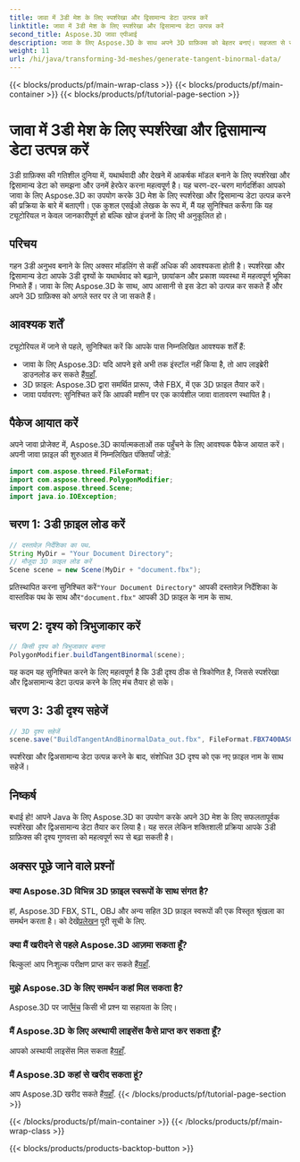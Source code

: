 ```yaml
---
title: जावा में 3डी मेश के लिए स्पर्शरेखा और द्विसामान्य डेटा उत्पन्न करें
linktitle: जावा में 3डी मेश के लिए स्पर्शरेखा और द्विसामान्य डेटा उत्पन्न करें
second_title: Aspose.3D जावा एपीआई
description: जावा के लिए Aspose.3D के साथ अपने 3D ग्राफ़िक्स को बेहतर बनाएं। सहजता से स्पर्शरेखा और द्विअसामान्य डेटा उत्पन्न करें। अभी निशुल्क परीक्षण आज़माएं!
weight: 11
url: /hi/java/transforming-3d-meshes/generate-tangent-binormal-data/
---
```


{{< blocks/products/pf/main-wrap-class >}}
{{< blocks/products/pf/main-container >}}
{{< blocks/products/pf/tutorial-page-section >}}

# जावा में 3डी मेश के लिए स्पर्शरेखा और द्विसामान्य डेटा उत्पन्न करें

3डी ग्राफ़िक्स की गतिशील दुनिया में, यथार्थवादी और देखने में आकर्षक मॉडल बनाने के लिए स्पर्शरेखा और द्विसामान्य डेटा को समझना और उनमें हेरफेर करना महत्वपूर्ण है। यह चरण-दर-चरण मार्गदर्शिका आपको जावा के लिए Aspose.3D का उपयोग करके 3D मेश के लिए स्पर्शरेखा और द्विसामान्य डेटा उत्पन्न करने की प्रक्रिया के बारे में बताएगी। एक कुशल एसईओ लेखक के रूप में, मैं यह सुनिश्चित करूँगा कि यह ट्यूटोरियल न केवल जानकारीपूर्ण हो बल्कि खोज इंजनों के लिए भी अनुकूलित हो।
## परिचय
गहन 3डी अनुभव बनाने के लिए अक्सर मॉडलिंग से कहीं अधिक की आवश्यकता होती है। स्पर्शरेखा और द्विसामान्य डेटा आपके 3डी दृश्यों के यथार्थवाद को बढ़ाने, छायांकन और प्रकाश व्यवस्था में महत्वपूर्ण भूमिका निभाते हैं। जावा के लिए Aspose.3D के साथ, आप आसानी से इस डेटा को उत्पन्न कर सकते हैं और अपने 3D ग्राफ़िक्स को अगले स्तर पर ले जा सकते हैं।
## आवश्यक शर्तें
ट्यूटोरियल में जाने से पहले, सुनिश्चित करें कि आपके पास निम्नलिखित आवश्यक शर्तें हैं:
-  जावा के लिए Aspose.3D: यदि आपने इसे अभी तक इंस्टॉल नहीं किया है, तो आप लाइब्रेरी डाउनलोड कर सकते हैं[यहाँ](https://releases.aspose.com/3d/java/).
- 3D फ़ाइल: Aspose.3D द्वारा समर्थित प्रारूप, जैसे FBX, में एक 3D फ़ाइल तैयार करें।
- जावा पर्यावरण: सुनिश्चित करें कि आपकी मशीन पर एक कार्यशील जावा वातावरण स्थापित है।
## पैकेज आयात करें
अपने जावा प्रोजेक्ट में, Aspose.3D कार्यात्मकताओं तक पहुँचने के लिए आवश्यक पैकेज आयात करें। अपनी जावा फ़ाइल की शुरुआत में निम्नलिखित पंक्तियाँ जोड़ें:
```java
import com.aspose.threed.FileFormat;
import com.aspose.threed.PolygonModifier;
import com.aspose.threed.Scene;
import java.io.IOException;
```
## चरण 1: 3डी फ़ाइल लोड करें
```java
// दस्तावेज़ निर्देशिका का पथ.
String MyDir = "Your Document Directory";
// मौजूदा 3D फ़ाइल लोड करें
Scene scene = new Scene(MyDir + "document.fbx");
```
 प्रतिस्थापित करना सुनिश्चित करें`"Your Document Directory"` आपकी दस्तावेज़ निर्देशिका के वास्तविक पथ के साथ और`"document.fbx"` आपकी 3D फ़ाइल के नाम के साथ.
## चरण 2: दृश्य को त्रिभुजाकार करें
```java
// किसी दृश्य को त्रिभुजाकार बनाना
PolygonModifier.buildTangentBinormal(scene);
```
यह कदम यह सुनिश्चित करने के लिए महत्वपूर्ण है कि 3डी दृश्य ठीक से त्रिकोणित है, जिससे स्पर्शरेखा और द्विअसामान्य डेटा उत्पन्न करने के लिए मंच तैयार हो सके।
## चरण 3: 3डी दृश्य सहेजें
```java
// 3D दृश्य सहेजें
scene.save("BuildTangentAndBinormalData_out.fbx", FileFormat.FBX7400ASCII);
```
स्पर्शरेखा और द्विअसामान्य डेटा उत्पन्न करने के बाद, संशोधित 3D दृश्य को एक नए फ़ाइल नाम के साथ सहेजें।
## निष्कर्ष
बधाई हो! आपने Java के लिए Aspose.3D का उपयोग करके अपने 3D मेश के लिए सफलतापूर्वक स्पर्शरेखा और द्विअसामान्य डेटा तैयार कर लिया है। यह सरल लेकिन शक्तिशाली प्रक्रिया आपके 3डी ग्राफ़िक्स की दृश्य गुणवत्ता को महत्वपूर्ण रूप से बढ़ा सकती है।
## अक्सर पूछे जाने वाले प्रश्नों
### क्या Aspose.3D विभिन्न 3D फ़ाइल स्वरूपों के साथ संगत है?
 हां, Aspose.3D FBX, STL, OBJ और अन्य सहित 3D फ़ाइल स्वरूपों की एक विस्तृत श्रृंखला का समर्थन करता है। को देखें[प्रलेखन](https://reference.aspose.com/3d/java/) पूरी सूची के लिए.
### क्या मैं खरीदने से पहले Aspose.3D आज़मा सकता हूँ?
 बिल्कुल! आप निःशुल्क परीक्षण प्राप्त कर सकते हैं[यहाँ](https://releases.aspose.com/).
### मुझे Aspose.3D के लिए समर्थन कहां मिल सकता है?
 Aspose.3D पर जाएँ[मंच](https://forum.aspose.com/c/3d/18) किसी भी प्रश्न या सहायता के लिए।
### मैं Aspose.3D के लिए अस्थायी लाइसेंस कैसे प्राप्त कर सकता हूँ?
 आपको अस्थायी लाइसेंस मिल सकता है[यहाँ](https://purchase.aspose.com/temporary-license/).
### मैं Aspose.3D कहां से खरीद सकता हूं?
 आप Aspose.3D खरीद सकते हैं[यहाँ](https://purchase.aspose.com/buy).
{{< /blocks/products/pf/tutorial-page-section >}}

{{< /blocks/products/pf/main-container >}}
{{< /blocks/products/pf/main-wrap-class >}}

{{< blocks/products/products-backtop-button >}}
